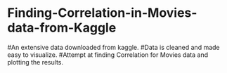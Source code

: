 # Finding-Correlation-in-Movies-data-from-Kaggle
#An extensive data downloaded from kaggle.
#Data is cleaned and made easy to visualize.
#Attempt at finding Correlation for Movies data and plotting the results.
